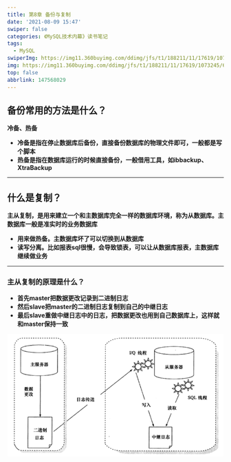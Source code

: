 ```yaml
---
title: 第8章 备份与复制
date: '2021-08-09 15:47'
swiper: false
categories: 《MySQL技术内幕》读书笔记
tags:
  - MySQL
swiperImg: https://img11.360buyimg.com/ddimg/jfs/t1/188211/11/17619/1073245/6110dce8Ee1a762c5/b0d46435115f51a8.png
img: https://img11.360buyimg.com/ddimg/jfs/t1/188211/11/17619/1073245/6110dce8Ee1a762c5/b0d46435115f51a8.png
top: false
abbrlink: 147568029
---
```


## 备份常用的方法是什么？
**冷备、热备**

- **冷备是指在停止数据库后备份，直接备份数据库的物理文件即可，一般都是写个脚本**
- **热备是指在数据库运行的时候直接备份，一般借用工具，如ibbackup、XtraBackup**

---

## 什么是复制？
**主从复制，是用来建立一个和主数据库完全一样的数据库环境，称为从数据库。主数据库一般是准实时的业务数据库**

- **用来做热备。主数据库坏了可以切换到从数据库**
- **读写分离。比如报表sql很慢，会导致锁表，可以让从数据库报表，主数据库继续做业务**

---

### 主从复制的原理是什么？

- **首先master把数据更改记录到二进制日志**
- **然后slave把master的二进制日志复制到自己的中继日志**
- **最后slave重做中继日志中的日志，把数据更改也用到自己数据库上，这样就和master保持一致**

![](/medias/第8章备份与复制/0.png)
